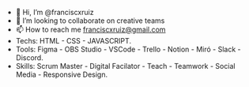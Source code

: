 - 👋 Hi, I’m @franciscxruiz
- 💞️ I’m looking to collaborate on creative teams
- 📫 How to reach me franciscxruiz@gmail.com
- Techs: HTML - CSS - JAVASCRIPT.
- Tools: Figma - OBS Studio - VSCode - Trello - Notion - Miró - Slack - Discord.
- Skills: Scrum Master - Digital Facilator - Teach - Teamwork - Social Media - Responsive Design.

<!---
franciscxruiz/franciscxruiz is a ✨ special ✨ repository because its `README.md` (this file) appears on your GitHub profile.
You can click the Preview link to take a look at your changes.
--->
